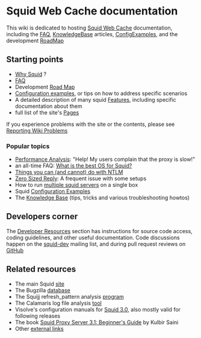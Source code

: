 # Squid Web Cache documentation

This wiki is dedicated to hosting [Squid Web Cache](http://www.squid-cache.org/) documentation,
including the [FAQ](/SquidFaq), [KnowledgeBase](/KnowledgeBase) articles,
[ConfigExamples](/ConfigExamples), and the development [RoadMap](/RoadMap)

## Starting points

- [Why Squid](/WhySquid) ?
- [FAQ](/SquidFaq)
- Development [Road Map](/RoadMap)
- [Configuration examples](/ConfigExamples), or tips on how to address specific scenarios
- A detailed description of many squid [Features](/Features), including specific documentation about them
- full list of the site's [Pages](/SitePages)

If you experience problems with the site or the contents, please see
[Reporting Wiki Problems](/ReportingWikiProblems)

### Popular topics

- [Performance Analysis](/KnowledgeBase/PerformanceAnalysis):
    "Help! My users complain that the proxy is slow!"
- an all-time FAQ: [What is the best OS for Squid?](/BestOsForSquid)
- [Things you can (and cannot) do with NTLM](/NTLMIssues)
- [Zero Sized Reply](/SquidFaq/ZeroSizedReply): A frequent issue with some setups
- How to run [multiple squid servers](/KnowledgeBase/MultipleInstances) on a single box
- Squid [Configuration Examples](/ConfigExamples)
- The [Knowledge Base](/KnowledgeBase)
    (tips, tricks and various troubleshooting howtos)

## Developers corner

The [Developer Resources](/DeveloperResources)
section has instructions for source code access, coding guidelines, and
other useful documentation. Code discussions happen on the
[squid-dev](http://www.squid-cache.org/Support/mailing-lists.html#squid-dev)
mailing list, and during pull request reviews on
[GitHub](https://github.com/squid-cache/)

## Related resources

- The main Squid [site](http://www.squid-cache.org/)
- The Bugzilla [database](http://bugs.squid-cache.org/index.cgi)
- The Squijj refresh_pattern analysis [program](http://www.mnot.net/squij/)
- The Calamaris log file analysis [tool](http://freshmeat.net/projects/calamaris/)
- Visolve's configuration manuals for
    [Squid 3.0](http://www.visolve.com/squid/squid30/contents.php), also mostly
    valid for following releases
- The book [Squid Proxy Server 3.1: Beginner's
    Guide](https://www.packtpub.com/squid-proxy-server-3-1-beginners-guide/book)
    by Kulbir Saini
- Other [external links](/ExternalLinks)
